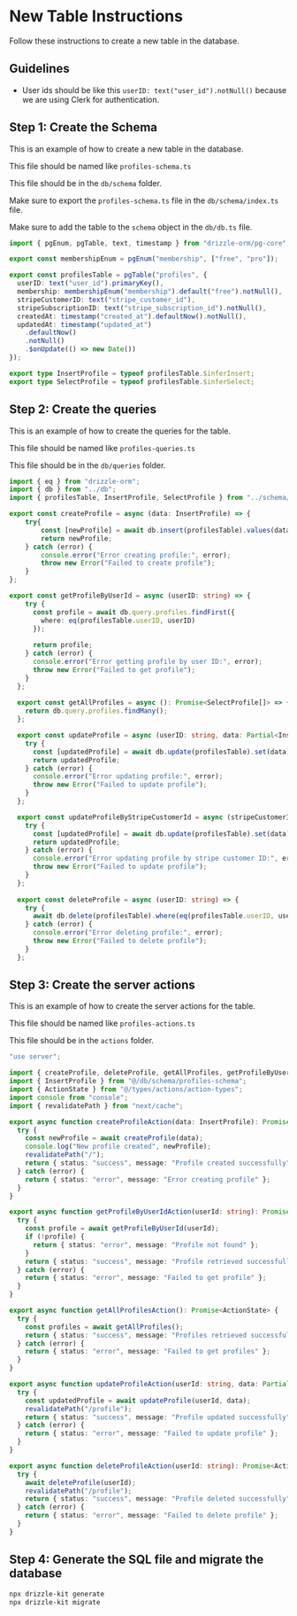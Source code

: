 # New Table Instructions

Follow these instructions to create a new table in the database.

## Guidelines

- User ids should be like this `userID: text("user_id").notNull()` because we are using Clerk for authentication.

## Step 1: Create the Schema

This is an example of how to create a new table in the database.

This file should be named like `profiles-schema.ts`

This file should be in the `db/schema` folder.

Make sure to export the `profiles-schema.ts` file in the `db/schema/index.ts` file.

Make sure to add the table to the `schema` object in the `db/db.ts` file.

```typescript
import { pgEnum, pgTable, text, timestamp } from "drizzle-orm/pg-core";

export const membershipEnum = pgEnum("membership", ["free", "pro"]);

export const profilesTable = pgTable("profiles", {
  userID: text("user_id").primaryKey(),
  membership: membershipEnum("membership").default("free").notNull(),
  stripeCustomerID: text("stripe_customer_id"),
  stripeSubscriptionID: text("stripe_subscription_id").notNull(),
  createdAt: timestamp("created_at").defaultNow().notNull(),
  updatedAt: timestamp("updated_at")
    .defaultNow()
    .notNull()
    .$onUpdate(() => new Date())
});

export type InsertProfile = typeof profilesTable.$inferInsert;
export type SelectProfile = typeof profilesTable.$inferSelect;
```

## Step 2: Create the queries

This is an example of how to create the queries for the table.

This file should be named like `profiles-queries.ts`

This file should be in the `db/queries` folder.

```typescript
import { eq } from "drizzle-orm";
import { db } from "../db";
import { profilesTable, InsertProfile, SelectProfile } from "../schema/profiles-schema";

export const createProfile = async (data: InsertProfile) => {
    try{
        const [newProfile] = await db.insert(profilesTable).values(data).returning();
        return newProfile;
    } catch (error) {
        console.error("Error creating profile:", error);
        throw new Error("Failed to create profile");
    }
};

export const getProfileByUserId = async (userID: string) => {
    try {
      const profile = await db.query.profiles.findFirst({
        where: eq(profilesTable.userID, userID)
      });
  
      return profile;
    } catch (error) {
      console.error("Error getting profile by user ID:", error);
      throw new Error("Failed to get profile");
    }
  };
  
  export const getAllProfiles = async (): Promise<SelectProfile[]> => {
    return db.query.profiles.findMany();
  };

  export const updateProfile = async (userID: string, data: Partial<InsertProfile>) => {
    try {
      const [updatedProfile] = await db.update(profilesTable).set(data).where(eq(profilesTable.userID, userID)).returning();
      return updatedProfile;
    } catch (error) {
      console.error("Error updating profile:", error);
      throw new Error("Failed to update profile");
    }
  };

  export const updateProfileByStripeCustomerId = async (stripeCustomerID: string, data: Partial<InsertProfile>) => {
    try {
      const [updatedProfile] = await db.update(profilesTable).set(data).where(eq(profilesTable.stripeCustomerID, stripeCustomerID)).returning();
      return updatedProfile;
    } catch (error) {
      console.error("Error updating profile by stripe customer ID:", error);
      throw new Error("Failed to update profile");
    }
  };
  
  export const deleteProfile = async (userID: string) => {
    try {
      await db.delete(profilesTable).where(eq(profilesTable.userID, userID));
    } catch (error) {
      console.error("Error deleting profile:", error);
      throw new Error("Failed to delete profile");
    }
  };
```

## Step 3: Create the server actions

This is an example of how to create the server actions for the table.

This file should be named like `profiles-actions.ts`

This file should be in the `actions` folder.

```typescript
"use server";

import { createProfile, deleteProfile, getAllProfiles, getProfileByUserId, updateProfile } from "@/db/queries/profiles-queries";
import { InsertProfile } from "@/db/schema/profiles-schema";
import { ActionState } from "@/types/actions/action-types";
import console from "console";
import { revalidatePath } from "next/cache";

export async function createProfileAction(data: InsertProfile): Promise<ActionState> {
  try {
    const newProfile = await createProfile(data);
    console.log("New profile created", newProfile);
    revalidatePath("/");
    return { status: "success", message: "Profile created successfully", data: newProfile };
  } catch (error) {
    return { status: "error", message: "Error creating profile" };
  }
}

export async function getProfileByUserIdAction(userId: string): Promise<ActionState> {
  try {
    const profile = await getProfileByUserId(userId);
    if (!profile) {
      return { status: "error", message: "Profile not found" };
    }
    return { status: "success", message: "Profile retrieved successfully", data: profile };
  } catch (error) {
    return { status: "error", message: "Failed to get profile" };
  }
}

export async function getAllProfilesAction(): Promise<ActionState> {
  try {
    const profiles = await getAllProfiles();
    return { status: "success", message: "Profiles retrieved successfully", data: profiles };
  } catch (error) {
    return { status: "error", message: "Failed to get profiles" };
  }
}

export async function updateProfileAction(userId: string, data: Partial<InsertProfile>): Promise<ActionState> {
  try {
    const updatedProfile = await updateProfile(userId, data);
    revalidatePath("/profile");
    return { status: "success", message: "Profile updated successfully", data: updatedProfile };
  } catch (error) {
    return { status: "error", message: "Failed to update profile" };
  }
}

export async function deleteProfileAction(userId: string): Promise<ActionState> {
  try {
    await deleteProfile(userId);
    revalidatePath("/profile");
    return { status: "success", message: "Profile deleted successfully" };
  } catch (error) {
    return { status: "error", message: "Failed to delete profile" };
  }
}
```

## Step 4: Generate the SQL file and migrate the database

```bash
npx drizzle-kit generate
npx drizzle-kit migrate
```



